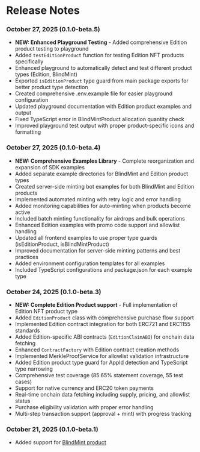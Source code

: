 # Release Notes

### October 27, 2025 (0.1.0-beta.5)

* **NEW: Enhanced Playground Testing** - Added comprehensive Edition product testing to playground
* Added `testEditionProduct` function for testing Edition NFT products specifically
* Enhanced playground to automatically detect and test different product types (Edition, BlindMint)
* Exported `isEditionProduct` type guard from main package exports for better product type detection
* Created comprehensive .env.example file for easier playground configuration
* Updated playground documentation with Edition product examples and output
* Fixed TypeScript error in BlindMintProduct allocation quantity check
* Improved playground test output with proper product-specific icons and formatting

### October 27, 2025 (0.1.0-beta.4)

* **NEW: Comprehensive Examples Library** - Complete reorganization and expansion of SDK examples
* Added separate example directories for BlindMint and Edition product types
* Created server-side minting bot examples for both BlindMint and Edition products
* Implemented automated minting with retry logic and error handling
* Added monitoring capabilities for auto-minting when products become active
* Included batch minting functionality for airdrops and bulk operations
* Enhanced Edition examples with promo code support and allowlist handling
* Updated all frontend examples to use proper type guards (isEditionProduct, isBlindMintProduct)
* Improved documentation for server-side minting patterns and best practices
* Added environment configuration templates for all examples
* Included TypeScript configurations and package.json for each example type

### October 24, 2025 (0.1.0-beta.3)

* **NEW: Complete Edition Product support** - Full implementation of Edition NFT product type
* Added `EditionProduct` class with comprehensive purchase flow support
* Implemented Edition contract integration for both ERC721 and ERC1155 standards
* Added Edition-specific ABI contracts (`EditionClaimABI`) for onchain data fetching
* Enhanced `ContractFactory` with Edition contract creation methods
* Implemented MerkleProofService for allowlist validation infrastructure
* Added Edition product type guard for AppId detection and TypeScript type narrowing
* Comprehensive test coverage (85.65% statement coverage, 55 test cases)
* Support for native currency and ERC20 token payments
* Real-time onchain data fetching including supply, pricing, and allowlist status
* Purchase eligibility validation with proper error handling
* Multi-step transaction support (approval + mint) with progress tracking

### October 21, 2025 (0.1.0-beta.1)

* Added support for [BlindMint product](https://app.gitbook.com/o/FkM3zqPi1O0VypWXgiUZ/s/wX9Yl8DLygpenDBVWGPF/~/changes/1/sdk/product/product-types/blind-mint)
